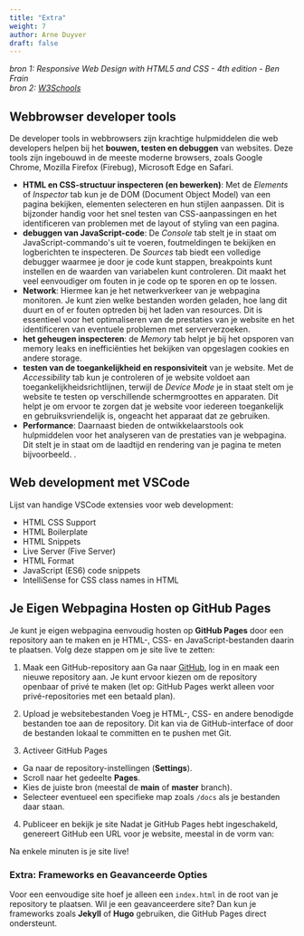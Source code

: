 ```yaml
---
title: "Extra"
weight: 7
author: Arne Duyver
draft: false
---
```


_bron 1: Responsive Web Design with HTML5 and CSS - 4th edition - Ben Frain_</br>
_bron 2: [W3Schools](https://www.w3schools.com/html/default.asp)_

## Webbrowser developer tools

De developer tools in webbrowsers zijn krachtige hulpmiddelen die web developers helpen bij het **bouwen, testen en debuggen** van websites. Deze tools zijn ingebouwd in de meeste moderne browsers, zoals Google Chrome, Mozilla Firefox (Firebug), Microsoft Edge en Safari.
- **HTML en CSS-structuur inspecteren (en bewerken)**: Met de _Elements_ of _Inspector_ tab kun je de DOM (Document Object Model) van een pagina bekijken, elementen selecteren en hun stijlen aanpassen. Dit is bijzonder handig voor het snel testen van CSS-aanpassingen en het identificeren van problemen met de layout of styling van een pagina. 
- **debuggen van JavaScript-code**: De _Console_ tab stelt je in staat om JavaScript-commando's uit te voeren, foutmeldingen te bekijken en logberichten te inspecteren. De _Sources_ tab biedt een volledige debugger waarmee je door je code kunt stappen, breakpoints kunt instellen en de waarden van variabelen kunt controleren. Dit maakt het veel eenvoudiger om fouten in je code op te sporen en op te lossen.
- **Network**: Hiermee kan je het netwerkverkeer van je webpagina monitoren. Je kunt zien welke bestanden worden geladen, hoe lang dit duurt en of er fouten optreden bij het laden van resources. Dit is essentieel voor het optimaliseren van de prestaties van je website en het identificeren van eventuele problemen met serververzoeken.
- **het geheugen inspecteren**: de _Memory_ tab helpt je bij het opsporen van memory leaks en inefficiënties het bekijken van opgeslagen cookies en andere storage.
- **testen van de toegankelijkheid en responsiviteit** van je website. Met de _Accessibility_ tab kun je controleren of je website voldoet aan toegankelijkheidsrichtlijnen, terwijl de _Device Mode_ je in staat stelt om je website te testen op verschillende schermgroottes en apparaten. Dit helpt je om ervoor te zorgen dat je website voor iedereen toegankelijk en gebruiksvriendelijk is, ongeacht het apparaat dat ze gebruiken.
- **Performance**: Daarnaast bieden de ontwikkelaarstools ook hulpmiddelen voor het analyseren van de prestaties van je webpagina. Dit stelt je in staat om de laadtijd en rendering van je pagina te meten bijvoorbeeld.
.

## Web development met VSCode
Lijst van handige VSCode extensies voor web development:
- HTML CSS Support
- HTML Boilerplate
- HTML Snippets
- Live Server (Five Server)
- HTML Format
- JavaScript (ES6) code snippets
- IntelliSense for CSS class names in HTML

## Je Eigen Webpagina Hosten op GitHub Pages

Je kunt je eigen webpagina eenvoudig hosten op **GitHub Pages** door een repository aan te maken en je HTML-, CSS- en JavaScript-bestanden daarin te plaatsen. Volg deze stappen om je site live te zetten:

1. Maak een GitHub-repository aan
Ga naar [GitHub](https://github.com), log in en maak een nieuwe repository aan. Je kunt ervoor kiezen om de repository openbaar of privé te maken (let op: GitHub Pages werkt alleen voor privé-repositories met een betaald plan).

2. Upload je websitebestanden
Voeg je HTML-, CSS- en andere benodigde bestanden toe aan de repository. Dit kan via de GitHub-interface of door de bestanden lokaal te committen en te pushen met Git.

3. Activeer GitHub Pages
  - Ga naar de repository-instellingen (**Settings**).
  - Scroll naar het gedeelte **Pages**.
  - Kies de juiste bron (meestal de **main** of **master** branch).
  - Selecteer eventueel een specifieke map zoals `/docs` als je bestanden daar staan.

4. Publiceer en bekijk je site
Nadat je GitHub Pages hebt ingeschakeld, genereert GitHub een URL voor je website, meestal in de vorm van:


Na enkele minuten is je site live!

### Extra: Frameworks en Geavanceerde Opties
Voor een eenvoudige site hoef je alleen een `index.html` in de root van je repository te plaatsen. Wil je een geavanceerdere site? Dan kun je frameworks zoals **Jekyll** of **Hugo** gebruiken, die GitHub Pages direct ondersteunt.


<!-- ## Extra tips and tricks

1. Alles is een Box in HTML (Box-model). In de mozilla firefox browser kan je live veranderingen aanbrengen aan.
<img src="/img/margin_padding.png" alt="drawing" style="max-height: 10rem;"/>

2. Je kan CSS variabelen overschrijven door van het Cascading-principe gebruik te maken. Dit wordt vooral handig wanneer we transitions bekijken in Advanced CSS

3. Je kan CSS variabelen in andere CSS variabelen gebruiken.

4. Je kan in de Calc-functie (CSS) verschillende units door elkaar gebruiken.

5. Je kan een counter gebruiken om eigen hoofdingen te specialiseren.

6. Je kan de `focus-within` pseudo klasse gebruiken om rechtstreeks te interageren met content in een dropdown menu.

7. Plaats meerdere variabelen in een object wanneer je ze `console.log()`-ed om de namen van de variabelen weer te geven.

8. Gebruik de `console.table()` functie om meerdere dezelfde objecten in een lijst overzichtelijk te loggen.

9. Gebruik `%c` in een log-statement om CSS stylin toe te passen.

10. Gebruik `console.trace()` binnenin een functie om ook de hele stack trace te loggen.

11. Maak gebruik van de backtick \` notatie in Strings om eenvoudig variabelen toe te voegen.


## Extra opdracht
Bestudeer grondig de webpagina die gegenereerd wordt door intellij wanneer je testen uitvoert. Gebruik je eigen skills om nu een kopie te maken van deze webpagina, zonder naar de broncode te gaan kijken. Maak een eigen JSON-object aan waar de informatie van de testen inzit die je dan uitleest met JavaScript om de content van je webpagina dynamisch te genereren. <a href="https://github.com/KULeuven-Diepenbeek/fsweb-course/blob/main/static/files/frontendExercise.zip">file</a>

## Opgaven

1. Doe de [HTML exercises](https://www.w3schools.com/html/exercise.asp) op w3schools.com
2. Doe de [CSS exercises](https://www.w3schools.com/css/exercise.asp) op w3schools.com
3. Doe de [JavaScript exercises](https://www.w3schools.com/js/exercise_js.asp?filename=exercise_js_variables1) op w3schools.com -->